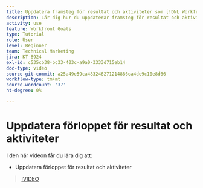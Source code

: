 ```yaml
---
title: Uppdatera framsteg för resultat och aktiviteter som [!DNL Workfront Goals]
description: Lär dig hur du uppdaterar framsteg för resultat och aktiviteter i [!DNL Workfront Goals].
activity: use
feature: Workfront Goals
type: Tutorial
role: User
level: Beginner
team: Technical Marketing
jira: KT-8924
exl-id: c535cb38-bc33-403c-a9a0-3333d715eb14
doc-type: video
source-git-commit: a25a49e59ca483246271214886ea4dc9c10e8d66
workflow-type: tm+mt
source-wordcount: '37'
ht-degree: 0%

---
```


# Uppdatera förloppet för resultat och aktiviteter

I den här videon får du lära dig att:

* Uppdatera förloppet för resultat och aktiviteter

>[!VIDEO](https://video.tv.adobe.com/v/335196/?quality=12&learn=on)
